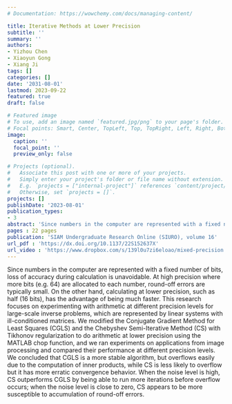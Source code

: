 ```yaml
---
# Documentation: https://wowchemy.com/docs/managing-content/

title: Iterative Methods at Lower Precision
subtitle: ''
summary: ''
authors:
- Yizhou Chen 
- Xiaoyun Gong 
- Xiang Ji
tags: []
categories: []
date: '2031-08-01'
lastmod: 2023-09-22
featured: true
draft: false

# Featured image
# To use, add an image named `featured.jpg/png` to your page's folder.
# Focal points: Smart, Center, TopLeft, Top, TopRight, Left, Right, BottomLeft, Bottom, BottomRight.
image:
  caption: ''
  focal_point: ''
  preview_only: false

# Projects (optional).
#   Associate this post with one or more of your projects.
#   Simply enter your project's folder or file name without extension.
#   E.g. `projects = ["internal-project"]` references `content/project/deep-learning/index.md`.
#   Otherwise, set `projects = []`.
projects: []
publishDate: '2023-08-01'
publication_types:
- 3
abstract: 'Since numbers in the computer are represented with a fixed number of bits, loss of accuracy during calculation is unavoidable. At high precision where more bits (e.g. 64) are allocated to each number, round-off errors are typically small. On the other hand, calculating at lower precision, such as half (16 bits), has the advantage of being much faster. This research focuses on experimenting with arithmetic at different precision levels for large-scale inverse problems, which are represented by linear systems with ill-conditioned matrices. We modified the Conjugate Gradient Method for Least Squares (CGLS) and the Chebyshev Semi-Iterative Method (CS) with Tikhonov regularization to do arithmetic at lower precision using the MATLAB chop function, and we ran experiments on applications from image processing and compared their performance at different precision levels. We concluded that CGLS is a more stable algorithm, but overflows easily due to the computation of inner products, while CS is less likely to overflow but it has more erratic convergence behavior. When the noise level is high, CS outperforms CGLS by being able to run more iterations before overflow occurs; when the noise level is close to zero, CS appears to be more susceptible to accumulation of round-off errors.'
pages : 22 pages
publication: 'SIAM Undergraduate Research Online (SIURO), volume 16'
url_pdf : 'https://dx.doi.org/10.1137/22S152637X'
url_video : 'https://www.dropbox.com/s/139l0u7zi6eloao/mixed-precision.mp4?dl=0'
---
```



Since numbers in the computer are represented with a fixed number of bits, loss of accuracy during calculation is unavoidable. At high precision where more bits (e.g. 64) are allocated to each number, round-off errors are typically small. On the other hand, calculating at lower precision, such as half (16 bits), has the advantage of being much faster. This research focuses on experimenting with arithmetic at different precision levels for large-scale inverse problems, which are represented by linear systems with ill-conditioned matrices. We modified the Conjugate Gradient Method for Least Squares (CGLS) and the Chebyshev Semi-Iterative Method (CS) with Tikhonov regularization to do arithmetic at lower precision using the MATLAB chop function, and we ran experiments on applications from image processing and compared their performance at different precision levels. We concluded that CGLS is a more stable algorithm, but overflows easily due to the computation of inner products, while CS is less likely to overflow but it has more erratic convergence behavior. When the noise level is high, CS outperforms CGLS by being able to run more iterations before overflow occurs; when the noise level is close to zero, CS appears to be more susceptible to accumulation of round-off errors.